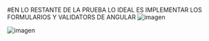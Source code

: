 #EN LO RESTANTE DE LA PRUEBA LO IDEAL ES IMPLEMENTAR LOS FORMULARIOS Y VALIDATORS DE ANGULAR
![imagen](https://github.com/Aristi35/pruebaCoink/assets/11893455/c560785c-7ad0-4912-907d-c7ac99b61106)

![imagen](https://github.com/Aristi35/pruebaCoink/assets/11893455/40a494ba-5724-4976-9fe8-01a0ba849c6b)

